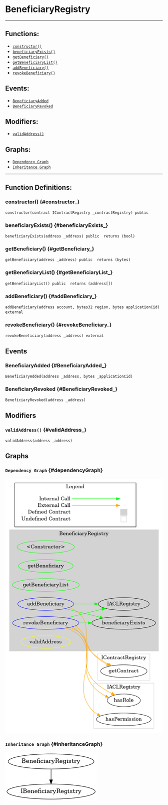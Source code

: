 # BeneficiaryRegistry
***
## Functions:
- [`constructor()`](#constructor_)
- [`beneficiaryExists()`](#beneficiaryExists_)
- [`getBeneficiary()`](#getBeneficiary_)
- [`getBeneficiaryList()`](#getBeneficiaryList_)
- [`addBeneficiary()`](#addBeneficiary_)
- [`revokeBeneficiary()`](#revokeBeneficiary_)
## Events:
- [`BeneficiaryAdded`](#BeneficiaryAdded_)
- [`BeneficiaryRevoked`](#BeneficiaryRevoked_)
## Modifiers:
- [`validAddress()`](#validAddress_)
## Graphs:
- [`Dependency Graph`](#dependencyGraph)
- [`Inheritance Graph`](#inheritanceGraph)
***
## Function Definitions:
### <a name="constructor_"></a> constructor() {#constructor_}
```
constructor(contract IContractRegistry _contractRegistry) public 
```
### <a name="beneficiaryExists_"></a> beneficiaryExists() {#beneficiaryExists_}
```
beneficiaryExists(address _address) public  returns (bool)
```
### <a name="getBeneficiary_"></a> getBeneficiary() {#getBeneficiary_}
```
getBeneficiary(address _address) public  returns (bytes)
```
### <a name="getBeneficiaryList_"></a> getBeneficiaryList() {#getBeneficiaryList_}
```
getBeneficiaryList() public  returns (address[])
```
### <a name="addBeneficiary_"></a> addBeneficiary() {#addBeneficiary_}
```
addBeneficiary(address account, bytes32 region, bytes applicationCid) external 
```
### <a name="revokeBeneficiary_"></a> revokeBeneficiary() {#revokeBeneficiary_}
```
revokeBeneficiary(address _address) external 
```
## Events
### <a name="BeneficiaryAdded_"></a> BeneficiaryAdded {#BeneficiaryAdded_}
```
BeneficiaryAdded(address _address, bytes _applicationCid)
```
### <a name="BeneficiaryRevoked_"></a> BeneficiaryRevoked {#BeneficiaryRevoked_}
```
BeneficiaryRevoked(address _address)
```
## Modifiers
### <a name="validAddress_"></a> `validAddress()` {#validAddress_}
```
validAddress(address _address)
```
## Graphs
### <a name="dependencyGraph"></a> `Dependency Graph` {#dependencyGraph}
![Dependency Graph](/docs/images/BeneficiaryRegistry_dependency_graph.png)
### <a name="inheritanceGraph"></a> `Inheritance Graph` {#inheritanceGraph}
![Inheritance Graph](/docs/images/BeneficiaryRegistry_inheritance_graph.png)
